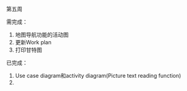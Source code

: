 第五周

需完成：
1. 地图导航功能的活动图
2. 更新Work plan
3. 打印甘特图

已完成：
1. Use case diagram和activity diagram(Picture text reading function)
2. 